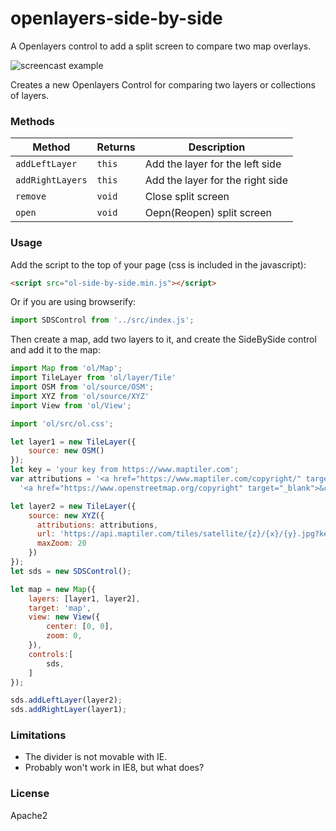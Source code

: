 # openlayers-side-by-side

A Openlayers control to add a split screen to compare two map overlays.

![screencast example](screen.gif)

Creates a new Openlayers Control for comparing two layers or collections of layers.

### Methods

| Method           | Returns        | Description   |
| ----------       | -------------- | ------------- |
| `addLeftLayer`   | `this`         | Add the layer for the left side  |
| `addRightLayers` | `this`         | Add the layer for the right side |
| `remove`         | `void`         | Close split screen |
| `open`           | `void`         | Oepn(Reopen) split screen |
### Usage

Add the script to the top of your page (css is included in the javascript):

```html
<script src="ol-side-by-side.min.js"></script>
```

Or if you are using browserify:

```js
import SDSControl from '../src/index.js';
```
Then create a map, add two layers to it, and create the SideBySide control and add it to the map:

```js
import Map from 'ol/Map';
import TileLayer from 'ol/layer/Tile'
import OSM from 'ol/source/OSM';
import XYZ from 'ol/source/XYZ'
import View from 'ol/View';

import 'ol/src/ol.css';

let layer1 = new TileLayer({
    source: new OSM()
});
let key = 'your key from https://www.maptiler.com';
var attributions = '<a href="https://www.maptiler.com/copyright/" target="_blank">&copy; MapTiler</a> ' +
  '<a href="https://www.openstreetmap.org/copyright" target="_blank">&copy; OpenStreetMap contributors</a>';

let layer2 = new TileLayer({
    source: new XYZ({
      attributions: attributions,
      url: 'https://api.maptiler.com/tiles/satellite/{z}/{x}/{y}.jpg?key=' + key,
      maxZoom: 20
    })
});
let sds = new SDSControl();

let map = new Map({
    layers: [layer1, layer2],
    target: 'map',
    view: new View({
        center: [0, 0],
        zoom: 0,
    }),
    controls:[
        sds,
    ]
});

sds.addLeftLayer(layer2);
sds.addRightLayer(layer1);
```

### Limitations

- The divider is not movable with IE.
- Probably won't work in IE8, but what does?

### License

Apache2
